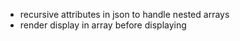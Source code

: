 - recursive attributes in json to handle nested arrays
- render display in array before displaying

